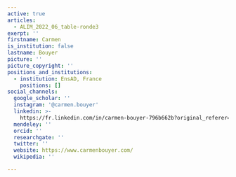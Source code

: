 ```yaml
---
active: true
articles:
  - ALIM_2022_06_table-ronde3
exerpt: ''
firstname: Carmen
is_institution: false
lastname: Bouyer
picture: ''
picture_copyright: ''
positions_and_institutions:
  - institution: EnsAD, France
    positions: []
social_channels:
  google_scholar: ''
  instagram: '@carmen.bouyer'
  linkedin: >-
    https://fr.linkedin.com/in/carmen-bouyer-796b662b?original_referer=https%3A%2F%2Fwww.google.com%2F
  mendeley: ''
  orcid: ''
  researchgate: ''
  twitter: ''
  website: https://www.carmenbouyer.com/
  wikipedia: ''

---
```

